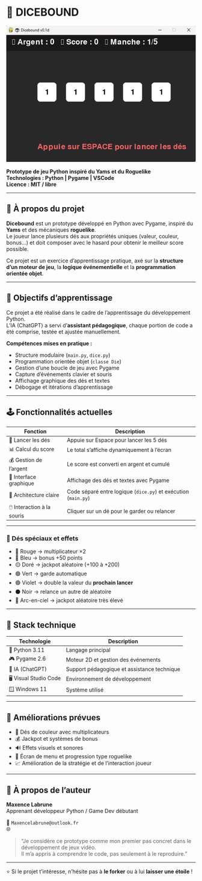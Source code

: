 # 🎲 DICEBOUND

![Dicebound Preview](screenshot.png)

**Prototype de jeu Python inspiré du Yams et du Roguelike**  
**Technologies : Python | Pygame | VSCode**  
**Licence : MIT / libre**

---

## 🧩 À propos du projet

**Dicebound** est un prototype développé en Python avec Pygame, inspiré du **Yams** et des mécaniques **roguelike**.  
Le joueur lance plusieurs dés aux propriétés uniques (valeur, couleur, bonus…) et doit composer avec le hasard pour obtenir le meilleur score possible.

Ce projet est un exercice d’apprentissage pratique, axé sur la **structure d’un moteur de jeu**, la **logique événementielle** et la **programmation orientée objet**.

---

## 🧠 Objectifs d’apprentissage

Ce projet a été réalisé dans le cadre de l’apprentissage du développement Python.  
L’IA (ChatGPT) a servi d’**assistant pédagogique**, chaque portion de code a été comprise, testée et ajustée manuellement.

**Compétences mises en pratique :**
- Structure modulaire (`main.py`, `dice.py`)
- Programmation orientée objet (`classe Die`)
- Gestion d’une boucle de jeu avec Pygame
- Capture d’événements clavier et souris
- Affichage graphique des dés et textes
- Débogage et itérations d’apprentissage

---

## 🕹️ Fonctionnalités actuelles

| Fonction | Description |
|----------|-------------|
| 🎲 Lancer les dés | Appuie sur Espace pour lancer les 5 dés |
| 📊 Calcul du score | Le total s’affiche dynamiquement à l’écran |
| 💰 Gestion de l’argent | Le score est converti en argent et cumulé |
| 🧱 Interface graphique | Affichage des dés et textes avec Pygame |
| 🧩 Architecture claire | Code séparé entre logique (`dice.py`) et exécution (`main.py`) |
| 🖱️ Interaction à la souris | Cliquer sur un dé pour le garder ou relancer |

---

### 🎲 Dés spéciaux et effets

- 🔴 Rouge → multiplicateur ×2  
- 🔵 Bleu → bonus +50 points  
- 🟡 Doré → jackpot aléatoire (+100 à +200)  
- 🟢 Vert → garde automatique  
- 🟣 Violet → double la valeur du **prochain lancer**  
- ⚫ Noir → relance un autre dé aléatoire  
- 🌈 Arc-en-ciel → jackpot aléatoire très élevé  

---

## 🧰 Stack technique

| Technologie | Description |
|------------|-------------|
| 🐍 Python 3.11 | Langage principal |
| 🎮 Pygame 2.6 | Moteur 2D et gestion des événements |
| 🧠 IA (ChatGPT) | Support pédagogique et assistance technique |
| 🖥️ Visual Studio Code | Environnement de développement |
| 🪟 Windows 11 | Système utilisé |

---

## 🚀 Améliorations prévues

- 🎨 Dés de couleur avec multiplicateurs  
- 💰 Jackpot et systèmes de bonus  
- 🔊 Effets visuels et sonores  
- 🏁 Écran de menu et progression type roguelike  
- 📈 Amélioration de la stratégie et de l’interaction joueur  

---

## 💬 À propos de l’auteur

**Maxence Labrune**  
Apprenant développeur Python / Game Dev débutant  

📧 `Maxencelabrune@outlook.fr`  
🌐  

> “Je considère ce prototype comme mon premier pas concret dans le développement de jeux vidéo.  
> Il m’a appris à comprendre le code, pas seulement à le reproduire.”

---

⭐ Si le projet t’intéresse, n’hésite pas à **le forker** ou à lui **laisser une étoile** !  


